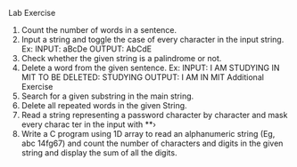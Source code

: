 Lab Exercise 
1. Count the number of words in a sentence.
2. Input a string and toggle the case of every character in the input string.
Ex: INPUT: aBcDe
OUTPUT: AbCdE
3. Check whether the given string is a palindrome or not.
4. Delete a word from the given sentence.
Ex: INPUT: I AM STUDYING IN MIT
TO BE DELETED: STUDYING
OUTPUT: I AM IN MIT
Additional Exercise
1. Search for a given substring in the main string.
2. Delete all repeated words in the given String.
3. Read a string representing a password character by character and mask every charac
ter in the input with **›
4. Write a C program using 1D array to read an alphanumeric string (Eg, abc 14fg67)
and count the number of characters and digits in the given string and display the sum
of all the digits.